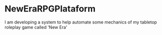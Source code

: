 # NewEraRPGPlataform
 I am developing a system to help automate some mechanics of my tabletop roleplay game called 'New Era'
